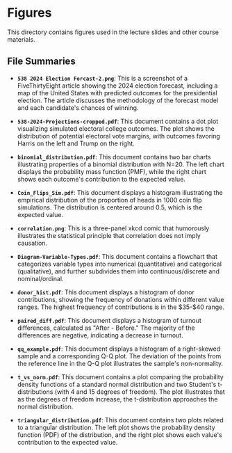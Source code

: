 # Figures

This directory contains figures used in the lecture slides and other course
materials.

## File Summaries

- **`538 2024 Election Forcast-2.png`**: This is a screenshot of a
  FiveThirtyEight article showing the 2024 election forecast, including a map of
  the United States with predicted outcomes for the presidential election. The
  article discusses the methodology of the forecast model and each candidate's
  chances of winning.

- **`538-2024-Projections-cropped.pdf`**: This document contains a dot plot
  visualizing simulated electoral college outcomes. The plot shows the
  distribution of potential electoral vote margins, with outcomes favoring
  Harris on the left and Trump on the right.

- **`binomial_distribution.pdf`**: This document contains two bar charts
  illustrating properties of a binomial distribution with N=20. The left chart
  displays the probability mass function (PMF), while the right chart shows each
  outcome's contribution to the expected value.

- **`Coin_Flips_Sim.pdf`**: This document displays a histogram illustrating the
  empirical distribution of the proportion of heads in 1000 coin flip
  simulations. The distribution is centered around 0.5, which is the expected
  value.

- **`correlation.png`**: This is a three-panel xkcd comic that humorously
  illustrates the statistical principle that correlation does not imply
  causation.

- **`Diagram-Variable-Types.pdf`**: This document contains a flowchart that
  categorizes variable types into numerical (quantitative) and categorical
  (qualitative), and further subdivides them into continuous/discrete and
  nominal/ordinal.

- **`donor_hist.pdf`**: This document displays a histogram of donor
  contributions, showing the frequency of donations within different value
  ranges. The highest frequency of contributions is in the \$35-\$40 range.

- **`paired_diff.pdf`**: This document displays a histogram of turnout
  differences, calculated as "After - Before." The majority of the differences
  are negative, indicating a decrease in turnout.

- **`qq_example.pdf`**: This document displays a histogram of a right-skewed
  sample and a corresponding Q-Q plot. The deviation of the points from the
  reference line in the Q-Q plot illustrates the sample's non-normality.

- **`t_vs_norm.pdf`**: This document contains a plot comparing the probability
  density functions of a standard normal distribution and two Student's
  t-distributions (with 4 and 15 degrees of freedom). The plot illustrates that
  as the degrees of freedom increase, the t-distribution approaches the normal
  distribution.

- **`triangular_distribution.pdf`**: This document contains two plots related to
  a triangular distribution. The left plot shows the probability density
  function (PDF) of the distribution, and the right plot shows each value's
  contribution to the expected value.
